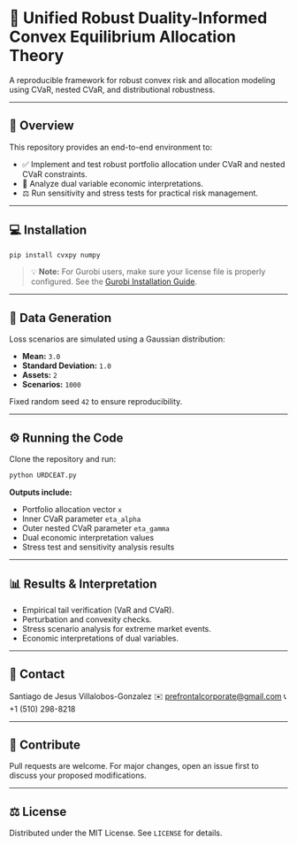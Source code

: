 # 🚀 Unified Robust Duality-Informed Convex Equilibrium Allocation Theory

A reproducible framework for robust convex risk and allocation modeling using CVaR, nested CVaR, and distributional robustness.

---

## 🌟 Overview

This repository provides an end-to-end environment to:

* ✅ Implement and test robust portfolio allocation under CVaR and nested CVaR constraints.
* 🔎 Analyze dual variable economic interpretations.
* ⚖️ Run sensitivity and stress tests for practical risk management.

---

## 💻 Installation

```bash
pip install cvxpy numpy
```

> 💡 **Note:** For Gurobi users, make sure your license file is properly configured. See the [Gurobi Installation Guide](https://www.gurobi.com/documentation/).

---

## 🧬 Data Generation

Loss scenarios are simulated using a Gaussian distribution:

* **Mean:** `3.0`
* **Standard Deviation:** `1.0`
* **Assets:** `2`
* **Scenarios:** `1000`

Fixed random seed `42` to ensure reproducibility.

---

## ⚙️ Running the Code

Clone the repository and run:

```bash
python URDCEAT.py
```

**Outputs include:**

* Portfolio allocation vector `x`
* Inner CVaR parameter `eta_alpha`
* Outer nested CVaR parameter `eta_gamma`
* Dual economic interpretation values
* Stress test and sensitivity analysis results

---

## 📊 Results & Interpretation

* Empirical tail verification (VaR and CVaR).
* Perturbation and convexity checks.
* Stress scenario analysis for extreme market events.
* Economic interpretations of dual variables.

---

## 💬 Contact

Santiago de Jesus Villalobos-Gonzalez
✉️ [prefrontalcorporate@gmail.com](mailto:prefrontalcorporate@gmail.com)
📞 +1 (510) 298-8218

---

## 🤝 Contribute

Pull requests are welcome. For major changes, open an issue first to discuss your proposed modifications.

---

## ⚖️ License

Distributed under the MIT License. See `LICENSE` for details.
